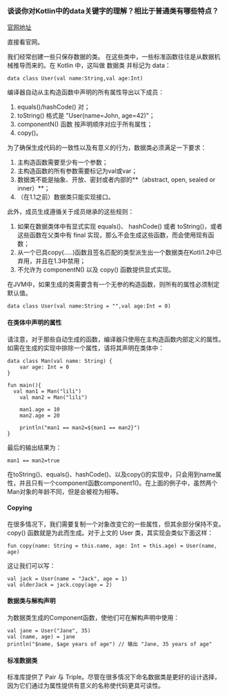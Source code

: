 ### 谈谈你对Kotlin中的data关键字的理解？相比于普通类有哪些特点？

[官网地址](http://www.kotlincn.net/docs/reference/data-classes.html#data-classes)

直接看官网。

我们经常创建一些只保存数据的类。 在这些类中，一些标准函数往往是从数据机械推导而来的。在 Kotlin 中，这叫做 数据类 并标记为 data：

```
data class User(val name:String,val age:Int)
```

编译器自动从主构造函数中声明的所有属性导出以下成员：

1. equals()/hashCode() 对；
2. toString() 格式是 "User(name=John, age=42)"；
3. componentN() 函数 按声明顺序对应于所有属性；
4. copy()。

为了确保生成代码的一致性以及有意义的行为，数据类必须满足一下要求：

1. 主构造函数需要至少有一个参数；
2. 主构造函数的所有参数需要标记为val或var；
3. 数据类不能是抽象、开放、密封或者内部的**（abstract, open, sealed or inner）**；
4. （在1.1之前）数据类只能实现接口。

此外，成员生成遵循关于成员继承的这些规则：

1. 如果在数据类体中有显式实现 equals()、 hashCode() 或者 toString()，或者这些函数在父类中有 final 实现，那么不会生成这些函数，而会使用现有函数；
2. 从一个已具copy(.....)函数且签名匹配的类型派生出一个数据类在Kotli1.2中已弃用，并且在1.3中禁用；
3. 不允许为 componentN() 以及 copy() 函数提供显式实现。

在JVM中，如果生成的类需要含有一个无参的构造函数，则所有的属性必须制定默认值。

```
data class User(val name:String = "",val age:Int = 0)
```


#### 在类体中声明的属性

请注意，对于那些自动生成的函数，编译器只使用在主构造函数内部定义的属性。如需在生成的实现中排除一个属性，请将其声明在类体中：

```
data class Man(val name: String) {
    var age: Int = 0
}

fun main(){
  val man1 = Man("lili")
    val man2 = Man("lili")

    man1.age = 10
    man2.age = 20

    println("man1 == man2=${man1 == man2}")
}
```

最后的输出结果为：

```
man1 == man2=true
```

在toString()、equals()、hashCode()、以及copy()的实现中，只会用到name属性，并且只有一个component函数component1()。在上面的例子中，虽然两个Man对象的年龄不同，但是会被视为相等。

#### Copying

在很多情况下，我们需要复制一个对象改变它的一些属性，但其余部分保持不变。 copy() 函数就是为此而生成。对于上文的 User 类，其实现会类似下面这样：

```
fun copy(name: String = this.name, age: Int = this.age) = User(name, age)
```

这让我们可以写：

```
val jack = User(name = "Jack", age = 1)
val olderJack = jack.copy(age = 2)
```

#### 数据类与解构声明

为数据类生成的Component函数，使他们可在解构声明中使用：

```
val jane = User("Jane", 35)
val (name, age) = jane
println("$name, $age years of age") // 输出 "Jane, 35 years of age"
```

#### 标准数据类

标准库提供了 Pair 与 Triple。尽管在很多情况下命名数据类是更好的设计选择， 因为它们通过为属性提供有意义的名称使代码更具可读性。